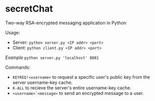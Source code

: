 # secretChat
Two-way RSA-encrypted messaging application in Python  

Usage:  
+ Server: `python server.py <IP addr> <port>`  
+ Client: `python client.py <IP addr> <port>`  
  
*Example* `python server.py 'localhost' 8081`  
  
Commands:  
+ `KEYREQ!<username>` to request a specific user's public key from the server username-key cache.  
+ `K-ALL` to recieve the server's entire username-key cache.  
+ ``<username>`<message>`` to send an encrypted message to a user.
  
